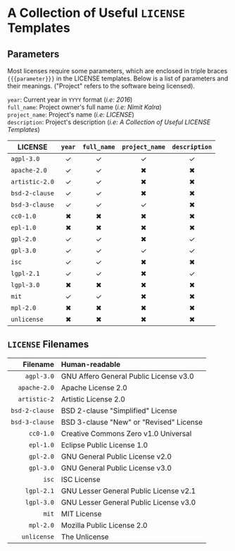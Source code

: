 # A Collection of Useful `LICENSE` Templates

## Parameters
Most licenses require some parameters, which are enclosed in triple braces `{{{parameter}}}` in the LICENSE templates. Below is a list of parameters and their meanings. ("Project" refers to the software being licensed).

`year`: Current year in `YYYY` format (*i.e: 2016*)  
`full_name`: Project owner's full name (*i.e: Nimit Kalra*)  
`project_name`: Project's name (*i.e: LICENSE*)  
`description`: Project's description (*i.e: A Collection of Useful LICENSE Templates*)

| LICENSE | `year` | `full_name` | `project_name` | `description` |
| ------- |:------:|:-----------:|:--------------:|:-------------:|
| `agpl-3.0` | ✓ | ✓ | ✓ | ✓ |
| `apache-2.0` | ✓ | ✓ | ✖ | ✖ |
| `artistic-2.0` | ✓ | ✓ | ✖ | ✖ |
| `bsd-2-clause` | ✓ | ✓ | ✖ | ✖ |
| `bsd-3-clause` | ✓ | ✓ | ✓ | ✖ |
| `cc0-1.0` | ✖ | ✖ | ✖ | ✖ |
| `epl-1.0` | ✖ | ✖ | ✖ | ✖ |
| `gpl-2.0` | ✓ | ✓ | ✖ | ✓ |
| `gpl-3.0` | ✓ | ✓ | ✓ | ✓ |
| `isc` | ✓ | ✓ | ✖ | ✖ |
| `lgpl-2.1` | ✓ | ✓ | ✖ | ✓ |
| `lgpl-3.0` | ✖ | ✖ | ✖ | ✖ |
| `mit` | ✓ | ✓ | ✖ | ✖ |
| `mpl-2.0` | ✖ | ✖ | ✖ | ✖ |
| `unlicense` | ✖ | ✖ | ✖ | ✖ |

## `LICENSE` Filenames

| Filename | Human-readable |
| --------:|:-------------- |
|`agpl-3.0` | GNU Affero General Public License v3.0|
|`apache-2.0` | Apache License 2.0|
|`artistic-2` | Artistic License 2.0|
|`bsd-2-clause` | BSD 2-clause "Simplified" License|
|`bsd-3-clause` | BSD 3-clause "New" or "Revised" License|
|`cc0-1.0` | Creative Commons Zero v1.0 Universal|
|`epl-1.0` | Eclipse Public License 1.0|
|`gpl-2.0` | GNU General Public License v2.0|
|`gpl-3.0` | GNU General Public License v3.0|
|`isc` | ISC License|
|`lgpl-2.1` | GNU Lesser General Public License v2.1|
|`lgpl-3.0` | GNU Lesser General Public License v3.0|
|`mit` | MIT License|
|`mpl-2.0` | Mozilla Public License 2.0|
|`unlicense` | The Unlicense|
